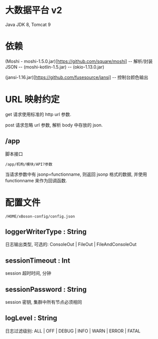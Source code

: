 # 大数据平台 v2

Java JDK 8, Tomcat 9


# 依赖

(Moshi - moshi-1.5.0.jar)[https://github.com/square/moshi] -- 解析/封装 JSON
		-- (moshi-kotlin-1.5.jar)
		-- (okio-1.13.0.jar)
		
(jansi-1.16.jar)[https://github.com/fusesource/jansi] -- 控制台颜色输出
	
		
# URL 映射约定

get 请求使用标准的 http url 参数.

post 请求忽略 url 参数, 解析 body 中存放的 json.


## /app

脚本接口

`/app/机构/模块/API?参数`

当请求参数中有 jsonp=functionname, 则返回 jsonp 格式的数据, 并使用 functionname 来作为回调函数.


# 配置文件 

`/HOME/xBoson-config/config.json`

## loggerWriterType : String

日志输出类型, 可选的: ConsoleOut | FileOut | FileAndConsoleOut

## sessionTimeout : Int

session 超时时间, 分钟

## sessionPassword : String

session 密钥, 集群中所有节点必须相同

## logLevel : String

日志过滤级别: ALL | OFF | DEBUG | INFO | WARN | ERROR | FATAL